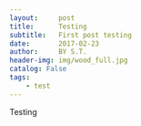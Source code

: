 ```yaml
---
layout:     post
title:      Testing
subtitle:   First post testing
date:       2017-02-23
author:     BY S.T.
header-img: img/wood_full.jpg
catalog: False
tags:
    - test
---
```

Testing

